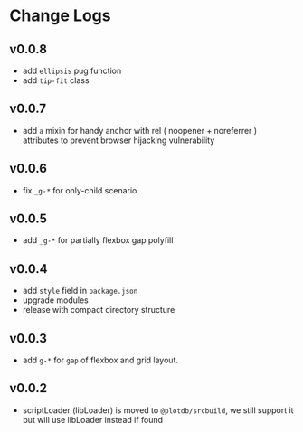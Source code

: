 # Change Logs

## v0.0.8

 - add `ellipsis` pug function
 - add `tip-fit` class


## v0.0.7

 - add `a` mixin for handy anchor with rel ( noopener + noreferrer ) attributes to prevent browser hijacking vulnerability


## v0.0.6

 - fix `_g-*` for only-child scenario


## v0.0.5

 - add `_g-*` for partially flexbox gap polyfill


## v0.0.4

 - add `style` field in `package.json`
 - upgrade modules
 - release with compact directory structure


## v0.0.3

 - add `g-*` for  `gap` of flexbox and grid layout.


## v0.0.2

 - scriptLoader (libLoader) is moved to `@plotdb/srcbuild`, we still support it but will use libLoader instead if found


